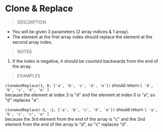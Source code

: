 # Clone & Replace

> DESCRIPTION

- You will be given 3 parameters (2 array indices & 1 array).
- The element at the first array index should replace the element at the second array index.

> NOTES

1. If the index is negative, it should be counted backwards from the end of the array.

> EXAMPLES

`cloneAndReplace(3, 0, ['a', 'b', 'c', 'd', 'e'])` should return `[ 'd', 'b', 'c', 'd', 'e' ]` <br>
because the element at index 3 is "d" and the element at index 0 is "a", so "d" replaces "a". <br>

`cloneAndReplace(-3, -2, ['a', 'b', 'c', 'd', 'e'])` should return `[ 'a', 'b', 'c', 'c', 'e' ]` <br>
because the 3rd element from the end of the array is "c" and the 2nd element from the end of the array is "d",
so "c" replaces "d".
